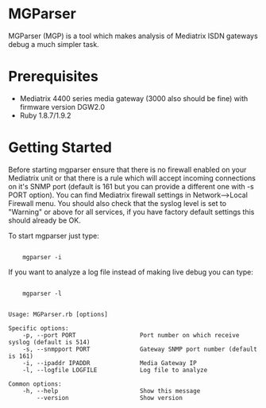 MGParser
========

MGParser (MGP) is a tool which makes analysis of Mediatrix ISDN gateways debug a much simpler task.

Prerequisites
=============

- Mediatrix 4400 series media gateway (3000 also should be fine) with firmware version DGW2.0 
- Ruby 1.8.7/1.9.2

Getting Started
=============

Before starting mgparser ensure that there is no firewall enabled on your Mediatrix unit or that there is a rule 
which will accept incoming connections on it's SNMP port (default is 161 but you can provide a different one with -s PORT option).
You can find Mediatrix firewall settings in Network-->Local Firewall menu.
You should also check that the syslog level is set to "Warning" or above for all services, if you have factory default settings
this should already be OK.

To start mgparser just type:
<p><code>
	mgparser -i <ip of your Mediatrix unit\>
</code></p>

If you want to analyze a log file instead of making live debug you can type:
<p><code>
	mgparser -l <path/to/your/log/file\>
</code></p>
 
<pre><code>
Usage: MGParser.rb [options]

Specific options:
    -p, --port PORT                  Port number on which receive syslog (default is 514)
    -s, --snmpport PORT              Gateway SNMP port number (default is 161)
    -i, --ipaddr IPADDR              Media Gateway IP
    -l, --logfile LOGFILE            Log file to analyze

Common options:
    -h, --help                       Show this message
        --version                    Show version

</code></pre>